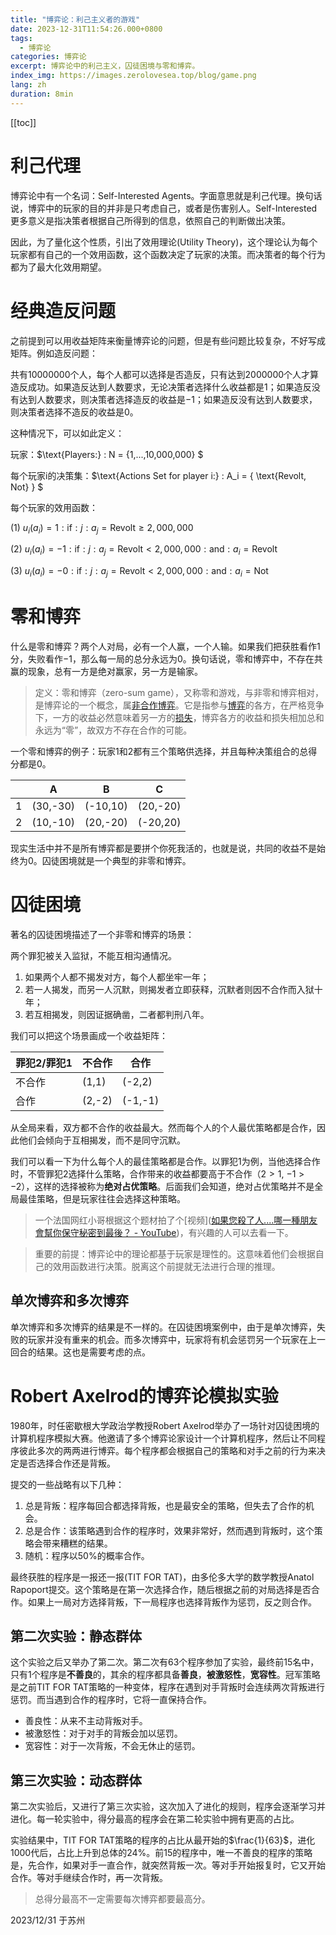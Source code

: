 ```yaml
---
title: "博弈论：利己主义者的游戏"
date: 2023-12-31T11:54:26.000+0800
tags:
  - 博弈论
categories: 博弈论
excerpt: 博弈论中的利己主义，囚徒困境与零和博弈。
index_img: https://images.zerolovesea.top/blog/game.png
lang: zh
duration: 8min
---
```

[[toc]]

# 利己代理

博弈论中有一个名词：Self-Interested Agents。字面意思就是利己代理。换句话说，博弈中的玩家的目的并非是只考虑自己，或者是伤害别人。Self-Interested更多意义是指决策者根据自己所得到的信息，依照自己的判断做出决策。

因此，为了量化这个性质，引出了效用理论(Utility Theory)，这个理论认为每个玩家都有自己的一个效用函数，这个函数决定了玩家的决策。而决策者的每个行为都为了最大化效用期望。

# 经典造反问题

之前提到可以用收益矩阵来衡量博弈论的问题，但是有些问题比较复杂，不好写成矩阵。例如造反问题：

共有$10000000$个人，每个人都可以选择是否造反，只有达到$2000000$个人才算造反成功。如果造反达到人数要求，无论决策者选择什么收益都是$1$；如果造反没有达到人数要求，则决策者选择造反的收益是$-1$；如果造反没有达到人数要求，则决策者选择不造反的收益是$0$。

这种情况下，可以如此定义：

玩家：$\text{Players:} : N = {1,...,10,000,000} \$

每个玩家i的决策集：$\text{Actions Set for player i:} : A_i = { \text{Revolt, Not} } \$

每个玩家的效用函数：

(1) $u_i(a_i) = 1 : \text{if} : j : a_j = \text{Revolt} \geqslant 2,000,000$

(2) $u_i(a_i) = -1 : \text{if} : j : a_j = \text{Revolt} < 2,000,000 : \text{and} : a_i = \text{Revolt}$

(3) $u_i(a_i) = -0 : \text{if} : j : a_j = \text{Revolt} < 2,000,000 : \text{and} : a_i = \text{Not}$

# 零和博弈

什么是零和博弈？两个人对局，必有一个人赢，一个人输。如果我们把获胜看作$1$分，失败看作$-1$，那么每一局的总分永远为$0$。换句话说，零和博弈中，不存在共赢的现象，总有一方是绝对赢家，另一方是输家。

> 定义：零和博弈（zero-sum game），又称零和游戏，与非零和博弈相对，是博弈论的一个概念，属[非合作博弈](https://baike.baidu.com/item/非合作博弈/4277540?fromModule=lemma_inlink)。它是指参与[博弈](https://baike.baidu.com/item/博弈/4669968?fromModule=lemma_inlink)的各方，在严格竞争下，一方的收益必然意味着另一方的[损失](https://baike.baidu.com/item/损失/10932540?fromModule=lemma_inlink)，博弈各方的收益和损失相加总和永远为“零”，故双方不存在合作的可能。


一个零和博弈的例子：玩家1和2都有三个策略供选择，并且每种决策组合的总得分都是0。

| | A | B  | C |
| ----------- | ---- | ---- | ----|
| 1    | (30,-30) |(-10,10) |(20,-20)|
| 2    | (10,-10) |(20,-20) |(-20,20)|

现实生活中并不是所有博弈都是要拼个你死我活的，也就是说，共同的收益不是始终为0。囚徒困境就是一个典型的非零和博弈。

# 囚徒困境

著名的囚徒困境描述了一个非零和博弈的场景：

两个罪犯被关入监狱，不能互相沟通情况。

1. 如果两个人都不揭发对方，每个人都坐牢一年；
2.  若一人揭发，而另一人沉默，则揭发者立即获释，沉默者则因不合作而入狱十年；
3. 若互相揭发，则因证据确凿，二者都判刑八年。

我们可以把这个场景画成一个收益矩阵：

|罪犯2/罪犯1 | 不合作 | 合作  |
| ----------- | ---- | ---- |
|    不合作    | (1,1) |(-2,2) |
|    合作     | (2,-2) |(-1,-1) |

从全局来看，双方都不合作的收益最大。然而每个人的个人最优策略都是合作，因此他们会倾向于互相揭发，而不是同守沉默。

我们可以看一下为什么每个人的最佳策略都是合作。以罪犯1为例，当他选择合作时，不管罪犯2选择什么策略，合作带来的收益都要高于不合作（$2>1$, $-1>-2$），这样的选择被称为**绝对占优策略**。后面我们会知道，绝对占优策略并不是全局最佳策略，但是玩家往往会选择这种策略。

> 一个法国网红小哥根据这个题材拍了个[视频]([如果您殺了人....哪一種朋友會幫你保守秘密到最後？ - YouTube](https://www.youtube.com/watch?v=bXH4ldYHvCg&list=LL&index=279))，有兴趣的人可以去看一下。

> 重要的前提：博弈论中的理论都基于玩家是理性的。这意味着他们会根据自己的效用函数进行决策。脱离这个前提就无法进行合理的推理。

## 单次博弈和多次博弈

单次博弈和多次博弈的结果是不一样的。在囚徒困境案例中，由于是单次博弈，失败的玩家并没有重来的机会。而多次博弈中，玩家将有机会惩罚另一个玩家在上一回合的结果。这也是需要考虑的点。

# Robert Axelrod的博弈论模拟实验

1980年，时任密歇根大学政治学教授Robert Axelrod举办了一场针对囚徒困境的计算机程序模拟大赛。他邀请了多个博弈论家设计一个计算机程序，然后让不同程序彼此多次的两两进行博弈。每个程序都会根据自己的策略和对手之前的行为来决定是否选择合作还是背叛。

提交的一些战略有以下几种：

1. 总是背叛：程序每回合都选择背叛，也是最安全的策略，但失去了合作的机会。
2. 总是合作：该策略遇到合作的程序时，效果非常好，然而遇到背叛时，这个策略会带来糟糕的结果。
3. 随机：程序以50%的概率合作。

最终获胜的程序是一报还一报(TIT FOR TAT)，由多伦多大学的数学教授Anatol Rapoport提交。这个策略是在第一次选择合作，随后根据之前的对局选择是否合作。如果上一局对方选择背叛，下一局程序也选择背叛作为惩罚，反之则合作。

## 第二次实验：静态群体

这个实验之后又举办了第二次。第二次有63个程序参加了实验，最终前15名中，只有1个程序是**不善良**的，其余的程序都具备**善良**，**被激怒性**，**宽容性**。冠军策略是之前TIT FOR TAT策略的一种变体，程序在遇到对手背叛时会连续两次背叛进行惩罚。而当遇到合作的程序时，它将一直保持合作。 

- 善良性：从来不主动背叛对手。
- 被激怒性：对于对手的背叛会加以惩罚。
- 宽容性：对于一次背叛，不会无休止的惩罚。

## 第三次实验：动态群体

第二次实验后，又进行了第三次实验，这次加入了进化的规则，程序会逐渐学习并进化。每一轮实验中，得分最高的程序会在第二轮实验中拥有更高的占比。

实验结果中，TIT FOR TAT策略的程序的占比从最开始的$\frac{1}{63}$，进化1000代后，占比上升到总体的24%。前15的程序中，唯一不善良的程序的策略是，先合作，如果对手一直合作，就突然背叛一次。等对手开始报复时，它又开始合作。等对手继续合作时，再一次背叛。

> 总得分最高不一定需要每次博弈都要最高分。

2023/12/31 于苏州
